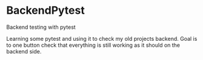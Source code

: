 # BackendPytest
Backend testing with pytest

Learning some pytest and using it to check my old projects backend. 
Goal is to one button check that everything is still working as it should on the backend side. 
